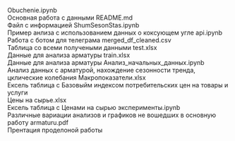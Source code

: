 Obuchenie.ipynb                         
Основная работа с данными
README.md                               
Файл с информацией
ShumSesonStas.ipynb                     
Пример анлиза с использованием данных о коксующем угле
api.ipynb                               
Работа с ботом для телеграма
merged_df_cleaned.csv                   
Таблица со всеми получеными данными
test.xlsx                               
Данные для анализа арматуры
train.xlsx                              
Данные для анализа арматуры
Анализ_начальных_данных.ipynb           
Анализ данных с арматурой, нахождение сезонности тренда, цклические колебания
Макропоказатели.xlsx                    
Ексель таблица с Базовыйм индексом потребительских цен на товары и услуги        
Цены на сырье.xlsx                      
Ексель таблица с Ценами на сырью 
эксперименты.ipynb                      
Различные вариации анализов и графиков не вошедших в основную работу 
armaturu.pdf                            
Прентация проделоной работы
